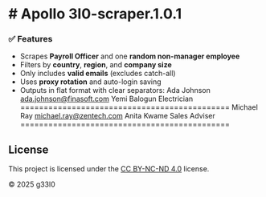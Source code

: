 # # Apollo 3l0-scraper.1.0.1

### ✅ Features
- Scrapes **Payroll Officer** and one **random non-manager employee**
- Filters by **country**, **region**, and **company size**
- Only includes **valid emails** (excludes catch-all)
- Uses **proxy rotation** and auto-login saving
- Outputs in flat format with clear separators:
        Ada Johnson
        ada.johnson@finasoft.com
        Yemi Balogun
        Electrician
=============================================
        Michael Ray
        michael.ray@zentech.com
        Anita Kwame
        Sales Adviser
=============================================

## License

This project is licensed under the [CC BY-NC-ND 4.0](https://creativecommons.org/licenses/by-nc-nd/4.0/) license.

© 2025 g33l0
